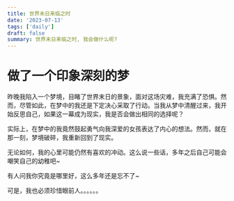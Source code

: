 ```yaml
---
title: 世界末日来临之时
date: '2023-07-13'
tags: ['daily']
draft: false
summary: 世界末日来临之时, 我会做什么呢?
---
```


# 做了一个印象深刻的梦

昨晚我陷入一个梦境，目睹了世界末日的景象，面对这场灾难，我充满了恐惧。然而，尽管如此，在梦中的我还是下定决心采取了行动。当我从梦中清醒过来，我开始反思自己，如果这一幕成为现实，我是否会做出相同的选择呢？

实际上，在梦中的我竟然鼓起勇气向我深爱的女孩表达了内心的想法。然而，就在那一刻，梦境破碎，我重新回到了现实。

无论如何，我的心里可能仍然有喜欢的冲动。这么说一些话，多年之后自己可能会嘲笑自己的幼稚吧~

有人问我你究竟是哪里好，这么多年还是忘不了~

可是，我也必须珍惜眼前人。。。。。。
